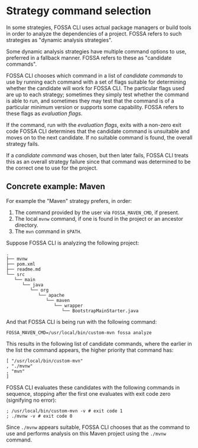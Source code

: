 # Strategy command selection

In some strategies, FOSSA CLI uses actual package managers or build tools in order to analyze the dependencies of a project.
FOSSA refers to such strategies as "dynamic analysis strategies".

Some dynamic analysis strategies have multiple command options to use, preferred in a fallback manner.
FOSSA refers to these as "candidate commands".

FOSSA CLI chooses which command in a list of _candidate commands_ to use by running each command
with a set of flags suitable for determining whether the candidate will work for FOSSA CLI.
The particular flags used are up to each strategy; sometimes they simply test whether the command is able to run,
and sometimes they may test that the command is of a particular minimum version or supports some capability.
FOSSA refers to these flags as _evaluation flags_.

If the command, run with the _evaluation flags_, exits with a non-zero exit code FOSSA CLI
determines that the candidate command is unsuitable and moves on to the next candidate.
If no suitable command is found, the overall strategy fails.

If a _candidate command_ was chosen, but then later fails, FOSSA CLI treats
this as an overall strategy failure since that command was determined to be the correct
one to use for the project.

## Concrete example: Maven

For example the "Maven" strategy prefers, in order:

1. The command provided by the user via `FOSSA_MAVEN_CMD`, if present.
2. The local `mvnw` command, if one is found in the project or an ancestor directory.
3. The `mvn` command in `$PATH`.

Suppose FOSSA CLI is analyzing the following project:
```
.
├── mvnw
├── pom.xml
├── readme.md
└── src
   └── main
      └── java
         └── org
            └── apache
               └── maven
                  └── wrapper
                     └── BootstrapMainStarter.java
```

And that FOSSA CLI is being run with the following command:
```
FOSSA_MAVEN_CMD=/usr/local/bin/custom-mvn fossa analyze
```

This results in the following list of candidate commands,
where the earlier in the list the command appears, the higher priority that command has:
```
[ "/usr/local/bin/custom-mvn"
, "./mvnw"
, "mvn"
]
```

FOSSA CLI evaluates these candidates with the following commands in sequence,
stopping after the first one evaluates with exit code zero (signifying no error):
```
; /usr/local/bin/custom-mvn -v # exit code 1
; ./mvnw -v # exit code 0
```

Since `./mvnw` appears suitable, FOSSA CLI chooses that as the command to use
and performs analysis on this Maven project using the `./mvnw` command.
